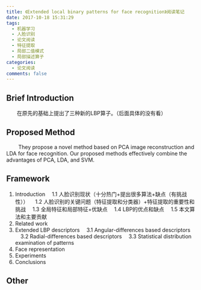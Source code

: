 ```yaml
---
title: 《Extended local binary patterns for face recognition》阅读笔记
date: 2017-10-18 15:31:29
tags:
  - 机器学习
  - 人脸识别
  - 论文阅读
  - 特征提取
  - 局部二值模式
  - 局部描述算子
categories:
  - 论文阅读
comments: false
---
```


## Brief Introduction
&emsp;&emsp;在原先的基础上提出了三种新的LBP算子。（后面具体的没有看）

## Proposed Method
&emsp;&emsp; They propose a novel method based on PCA image reconstruction and LDA for face recognition. Our proposed methods effectively combine the advantages of PCA, LDA, and SVM.

## Framework
1. Introduction
&emsp;1.1 人脸识别现状（十分热门+提出很多算法+缺点（有挑战性））
&emsp;1.2 人脸识别的关键问题（特征提取和分类器）+特征提取的重要性和挑战
&emsp;1.3 全局特征和局部特征+优缺点
&emsp;1.4 LBP的优点和缺点
&emsp;1.5 本文算法和主要贡献
2. Related work
3. Extended LBP descriptors
&emsp;3.1 Angular-differences based descriptors
&emsp;3.2 Radial-differences based descriptors
&emsp;3.3 Statistical distribution examination of patterns
4. Face representation
5. Experiments
6. Conclusions

## Other